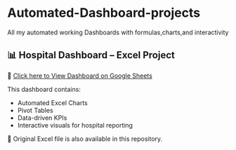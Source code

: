 # Automated-Dashboard-projects
All my automated working Dashboards with formulas,charts,and interactivity

## 📊 Hospital Dashboard – Excel Project

🔗 [Click here to View Dashboard on Google Sheets](https://docs.google.com/spreadsheets/d/1F-udwG5J6ssL10PGFeuYjGC-YlF1npWW/edit?usp=sharing)

This dashboard contains:
- Automated Excel Charts
- Pivot Tables
- Data-driven KPIs
- Interactive visuals for hospital reporting

📁 Original Excel file is also available in this repository.
